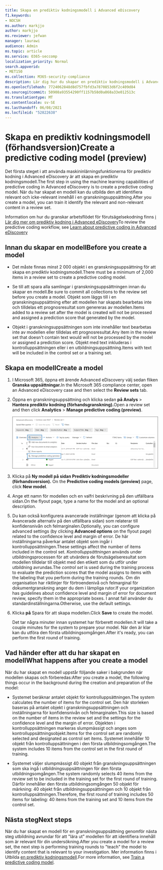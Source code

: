 ```yaml
---
title: Skapa en prediktiv kodningsmodell i Advanced eDiscovery
f1.keywords:
- NOCSH
ms.author: markjjo
author: markjjo
ms.reviewer: jefwan
manager: laurawi
audience: Admin
ms.topic: article
ms.service: O365-seccomp
localization_priority: Normal
search.appverid:
- MET150
ms.collection: M365-security-compliance
description: Lär dig hur du skapar en prediktiv kodningsmodell i Advanced eDiscovery. Det här är det första steget när du använder funktionerna för maskininlärning i Advanced eDiscovery för att hjälpa dig att identifiera relevant och icke-relevant innehåll i en granskningsuppsättning.
ms.openlocfilehash: 7724062848d8d757fbfd3a7870853d6f2c409d84
ms.sourcegitcommit: 50908a93554290ff1157b58d0a868a33e012513c
ms.translationtype: MT
ms.contentlocale: sv-SE
ms.lasthandoff: 06/08/2021
ms.locfileid: "52822638"
---
```

# <a name="create-a-predictive-coding-model-preview"></a><span data-ttu-id="f388f-104">Skapa en prediktiv kodningsmodell (förhandsversion)</span><span class="sxs-lookup"><span data-stu-id="f388f-104">Create a predictive coding model (preview)</span></span>

<span data-ttu-id="f388f-105">Det första steget i att använda maskininlärningsfunktionerna för prediktiv kodning i Advanced eDiscovery är att skapa en prediktiv kodningsmodell.</span><span class="sxs-lookup"><span data-stu-id="f388f-105">The first step in using the machine learning capabilities of predictive coding in Advanced eDiscovery is to create a predictive coding model.</span></span> <span data-ttu-id="f388f-106">När du har skapat en modell kan du utbilda den att identifiera relevant och icke-relevant innehåll i en granskningsuppsättning.</span><span class="sxs-lookup"><span data-stu-id="f388f-106">After you create a model, you can train it identify the relevant and non-relevant content in a review set.</span></span>

<span data-ttu-id="f388f-107">Information om hur du granskar arbetsflödet för förutsägelsekodning finns [i Lär dig mer om prediktiv kodning i Advanced eDiscovery](predictive-coding-overview.md#the-predictive-coding-workflow)</span><span class="sxs-lookup"><span data-stu-id="f388f-107">To review the predictive coding workflow, see [Learn about predictive coding in Advanced eDiscovery ](predictive-coding-overview.md#the-predictive-coding-workflow)</span></span>

## <a name="before-you-create-a-model"></a><span data-ttu-id="f388f-108">Innan du skapar en modell</span><span class="sxs-lookup"><span data-stu-id="f388f-108">Before you create a model</span></span>

- <span data-ttu-id="f388f-109">Det måste finnas minst 2 000 objekt i en granskningsuppsättning för att skapa en prediktiv kodningsmodell.</span><span class="sxs-lookup"><span data-stu-id="f388f-109">There must be a minimum of 2,000 items in a review set to create a predictive coding model.</span></span>

- <span data-ttu-id="f388f-110">Se till att spara alla samlingar i granskningsuppsättningen innan du skapar en modell.</span><span class="sxs-lookup"><span data-stu-id="f388f-110">Be sure to commit all collections to the review set before you create a model.</span></span> <span data-ttu-id="f388f-111">Objekt som läggs till i en granskningsuppsättning efter att modellen har skapats bearbetas inte och tilldelas ett prognosresultat som genereras av modellen.</span><span class="sxs-lookup"><span data-stu-id="f388f-111">Items added to a review set after the model is created will not be processed and assigned a prediction score that generated by the model.</span></span>

- <span data-ttu-id="f388f-112">Objekt i granskningsuppsättningen som inte innehåller text bearbetas inte av modellen eller tilldelas ett prognosresultat.</span><span class="sxs-lookup"><span data-stu-id="f388f-112">Any item in the review set that doesn't contain text would will not be processed by the model or assigned a prediction score.</span></span> <span data-ttu-id="f388f-113">Objekt med text inkluderas i kontrolluppsättningen eller i en utbildningsuppsättning.</span><span class="sxs-lookup"><span data-stu-id="f388f-113">Items with text will be included in the control set or a training set.</span></span>

## <a name="create-a-model"></a><span data-ttu-id="f388f-114">Skapa en modell</span><span class="sxs-lookup"><span data-stu-id="f388f-114">Create a model</span></span>

1. <span data-ttu-id="f388f-115">I Microsoft 365, öppna ett ärende Advanced eDiscovery välj sedan fliken **Granska uppsättningar.**</span><span class="sxs-lookup"><span data-stu-id="f388f-115">In the Microsoft 365 compliance center, open an Advanced eDiscovery case and then select the **Review sets** tab.</span></span>

2. <span data-ttu-id="f388f-116">Öppna en granskningsuppsättning och klicka sedan **på Analys**  >  **Hantera prediktiv kodning (förhandsgranskning).**</span><span class="sxs-lookup"><span data-stu-id="f388f-116">Open a review set and then click **Analytics** > **Manage predictive coding (preview)**.</span></span>

   ![Klicka på listrutan Analysera i granskningsuppsättningen för att gå till sidan Predictive coding](..\media\ManagePredictiveCoding.png)

3. <span data-ttu-id="f388f-118">Klicka på **Ny modell på sidan Prediktiv kodningsmodeller (förhandsversion).** </span><span class="sxs-lookup"><span data-stu-id="f388f-118">On the **Predictive coding models (preview)** page, click **New model**.</span></span>

4. <span data-ttu-id="f388f-119">Ange ett namn för modellen och en valfri beskrivning på den utfällbara sidan.</span><span class="sxs-lookup"><span data-stu-id="f388f-119">On the flyout page, type a name for the model and an optional description.</span></span>

5. <span data-ttu-id="f388f-120">Du kan också konfigurera avancerade inställningar  (genom att klicka på Avancerade alternativ på den utfällbara sidan) som relaterar till konfidensnivån och felmarginalen.</span><span class="sxs-lookup"><span data-stu-id="f388f-120">Optionally, you can configure advanced settings (by clicking **Advanced options** on the flyout page) related to the confidence level and margin of error.</span></span> <span data-ttu-id="f388f-121">De här inställningarna påverkar antalet objekt som ingår i kontrolluppsättningen.</span><span class="sxs-lookup"><span data-stu-id="f388f-121">These settings affect the number of items included in the control set.</span></span> <span data-ttu-id="f388f-122">*Kontrolluppsättningen* används under utbildningsprocessen för att utvärdera de förutsägelseresultat som modellen tilldelar till objekt med den etikett som du utför under utbildning avrundas.</span><span class="sxs-lookup"><span data-stu-id="f388f-122">The *control set* is used during the training process to evaluate the prediction scores that the model assigns to items with the labeling that you perform during the training rounds.</span></span> <span data-ttu-id="f388f-123">Om din organisation har riktlinjer för förtroendenivå och felmarginal för dokumentgranskning anger du dem i lämpliga rutor.</span><span class="sxs-lookup"><span data-stu-id="f388f-123">If your organization has guidelines about confidence level and margin of error for document review, specify them in the appropriate boxes.</span></span> <span data-ttu-id="f388f-124">I annat fall använder du standardinställningarna.</span><span class="sxs-lookup"><span data-stu-id="f388f-124">Otherwise, use the default settings.</span></span>

6. <span data-ttu-id="f388f-125">Klicka **på** Spara för att skapa modellen.</span><span class="sxs-lookup"><span data-stu-id="f388f-125">Click **Save** to create the model.</span></span>

   <span data-ttu-id="f388f-126">Det tar några minuter innan systemet har förberett modellen.</span><span class="sxs-lookup"><span data-stu-id="f388f-126">It will take a couple minutes for the system to prepare your model.</span></span> <span data-ttu-id="f388f-127">När den är klar kan du utföra den första utbildningsomgången.</span><span class="sxs-lookup"><span data-stu-id="f388f-127">After it's ready, you can perform the first round of training.</span></span>

## <a name="what-happens-after-you-create-a-model"></a><span data-ttu-id="f388f-128">Vad händer efter att du har skapat en modell</span><span class="sxs-lookup"><span data-stu-id="f388f-128">What happens after you create a model</span></span>

<span data-ttu-id="f388f-129">När du har skapat en modell uppstår följande saker i bakgrunden när modellen skapas och förberedas:</span><span class="sxs-lookup"><span data-stu-id="f388f-129">After you create a model, the following things occur in the background during the creation and preparation of the model:</span></span>

- <span data-ttu-id="f388f-130">Systemet beräknar antalet objekt för kontrolluppsättningen.</span><span class="sxs-lookup"><span data-stu-id="f388f-130">The system calculates the number of items for the control set.</span></span> <span data-ttu-id="f388f-131">Den här storleken baseras på antalet objekt i granskningsuppsättningen och inställningarna för konfidensnivån och felmarginalen.</span><span class="sxs-lookup"><span data-stu-id="f388f-131">This size is based on the number of items in the review set and the settings for the confidence level and the margin of error.</span></span> <span data-ttu-id="f388f-132">Objekten i kontrolluppsättningen markeras slumpmässigt och anges som kontrolluppsättningsobjekt.</span><span class="sxs-lookup"><span data-stu-id="f388f-132">Items for the control set are randomly selected and designated as control set items.</span></span> <span data-ttu-id="f388f-133">Systemet innehåller 10 objekt från kontrolluppsättningen i den första utbildningsomgången.</span><span class="sxs-lookup"><span data-stu-id="f388f-133">The system includes 10 items from the control set in the first round of training.</span></span>

- <span data-ttu-id="f388f-134">Systemet väljer slumpmässigt 40 objekt från granskningsuppsättningen som ska ingå i utbildningsuppsättningen för den första utbildningsomgången.</span><span class="sxs-lookup"><span data-stu-id="f388f-134">The system randomly selects 40 items from the review set to be included in the training set for the first round of training.</span></span> <span data-ttu-id="f388f-135">Därför innehåller den första utbildningsomgången 50 objekt för märkning: 40 objekt från utbildningsuppsättningen och 10 objekt från kontrolluppsättningen.</span><span class="sxs-lookup"><span data-stu-id="f388f-135">Therefore, the first round of training includes 50 items for labeling: 40 items from the training set and 10 items from the control set.</span></span>

## <a name="next-steps"></a><span data-ttu-id="f388f-136">Nästa steg</span><span class="sxs-lookup"><span data-stu-id="f388f-136">Next steps</span></span>

<span data-ttu-id="f388f-137">När du har skapat en modell för en granskningsuppsättning genomför nästa steg utbildning avrundar för att "lära ut" modellen för att identifiera innehåll som är relevant för din undersökning.</span><span class="sxs-lookup"><span data-stu-id="f388f-137">After you create a model for a review set, the next step is performing training rounds to "teach" the model to identify content that is relevant to your investigation.</span></span> <span data-ttu-id="f388f-138">Mer information finns i Utbilda [en prediktiv kodningsmodell](predictive-coding-train-model.md).</span><span class="sxs-lookup"><span data-stu-id="f388f-138">For more information, see [Train a predictive coding model](predictive-coding-train-model.md).</span></span>
